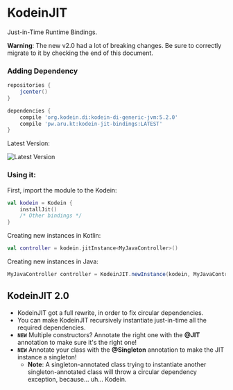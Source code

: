 # KodeinJIT
Just-in-Time Runtime Bindings.

**Warning**: The new v2.0 had a lot of breaking changes.
Be sure to correctly migrate to it by checking the end of this document.

### Adding Dependency
```gradle
repositories {
    jcenter()
}

dependencies {
    compile 'org.kodein.di:kodein-di-generic-jvm:5.2.0'
    compile 'pw.aru.kt:kodein-jit-bindings:LATEST'
}
```

Latest Version:

![Latest Version](https://api.bintray.com/packages/adriantodt/maven/kodein-jit-bindings/images/download.svg)

### Using it:
First, import the module to the Kodein:
```kotlin 
val kodein = Kodein {
    installJit()
    /* Other bindings */
}
```

Creating new instances in Kotlin:
```kotlin
val controller = kodein.jitInstance<MyJavaController>()
```

Creating new instances in Java:
```java
MyJavaController controller = KodeinJIT.newInstance(kodein, MyJavaController.class);
```

## KodeinJIT 2.0

- KodeinJIT got a full rewrite, in order to fix circular dependencies.
- You can make KodeinJIT recursively instantiate just-in-time all the required dependencies.
- **`NEW`** Multiple constructors? Annotate the right one with the **@JIT** annotation to make sure it's the right one!
- **`NEW`** Annotate your class with the **@Singleton** annotation to make the JIT instance a singleton!
  - **Note**: A singleton-annotated class trying to instantiate another singleton-annotated class will throw a circular dependency exception, because... uh... Kodein.
